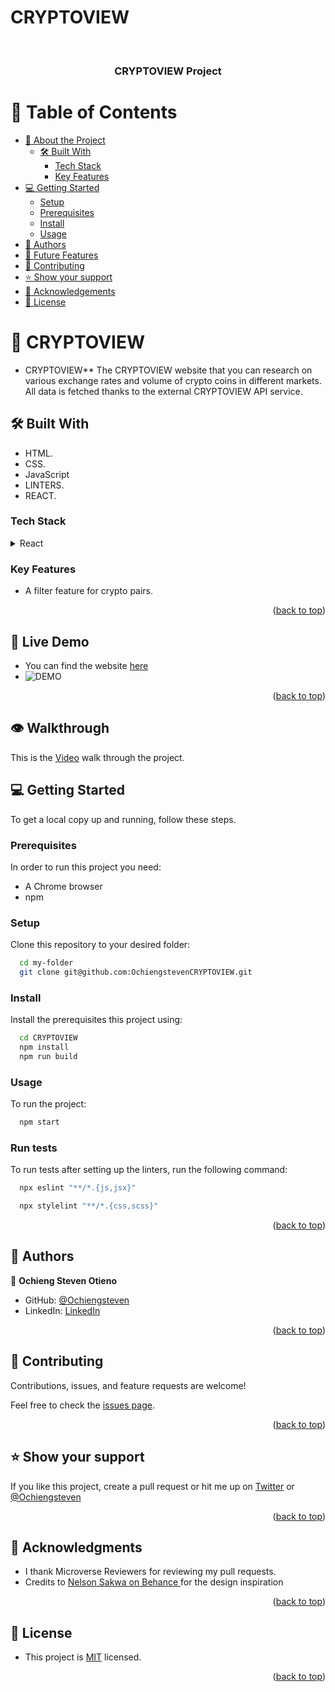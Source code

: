 
# CRYPTOVIEW

<a name="readme-top"></a>

<div align="center">
  <br/>
  <h3><b> CRYPTOVIEW Project</b></h3>
</div>

<!-- TABLE OF CONTENTS -->

# 📗 Table of Contents

- [📖 About the Project](#about-project)
  - [🛠 Built With](#built-with)
    - [Tech Stack](#tech-stack)
    - [Key Features](#key-features)
  <!-- - [🚀 Live Demo](#live-demo) -->
- [💻 Getting Started](#getting-started)
  - [Setup](#setup)
  - [Prerequisites](#prerequisites)
  - [Install](#install)
  - [Usage](#usage)
  <!-- - [Run tests](#run-tests) -->
  <!-- - [Deployment](#triangular_flag_on_post-deployment) -->
- [👥 Authors](#authors)
- [🔭 Future Features](#future-features)
- [🤝 Contributing](#contributing)
- [⭐️ Show your support](#support)
- [🙏 Acknowledgements](#acknowledgements)
- [📝 License](#license)

<!-- PROJECT DESCRIPTION -->

# 📖 CRYPTOVIEW <a name="about-project"></a>

* CRYPTOVIEW**  The CRYPTOVIEW website that you can research on various exchange rates and volume of crypto coins in different markets. All data is fetched thanks to the external CRYPTOVIEW API service.

## 🛠 Built With <a name="built-with"></a>

- HTML.
- CSS.
- JavaScript
- LINTERS.
- REACT.

### Tech Stack <a name="tech-stack"></a>

<details>
  <summary>React</summary>
  <ul>
    <li><a href="https://developer.mozilla.org/en-US/docs/Web/HTML">HTML</a></li>
    <li><a href="https://developer.mozilla.org/en-US/docs/Web/CSS">CSS</a></li>
    <li><a href="https://www.javascript.com/">JavaScript</a></li>
  </ul>
</details>
<!-- Features -->

### Key Features <a name="key-features"></a>

- A filter feature for crypto pairs.

<!--![Screenshot](./assets/screenshot.jpg) -->
<p align="right">(<a href="#readme-top">back to top</a>)</p>

<!-- LIVE DEMO  -->

## 🚀 Live Demo <a name="live-demo"></a>

- You can find the website [here](https://spontaneous-sprite-40f69d.netlify.app/)
- ![DEMO](https://github.com/Ochiengsteven/metrics-app/blob/dev/src/components/assets/images/demo.gif)

<p align="right">(<a href="#readme-top">back to top</a>)</p>

## 👁 Walkthrough

This is the [Video](https://www.loom.com/share/2634314f73ca4cff81c7d51781e42551?sid=3b660ee8-af26-428a-b23c-e5d22936561e) walk through the project.

<!-- GETTING STARTED -->

## 💻 Getting Started <a name="getting-started"></a>

To get a local copy up and running, follow these steps.

### Prerequisites

In order to run this project you need:

- A Chrome browser
- npm

### Setup

Clone this repository to your desired folder:

```sh
  cd my-folder
  git clone git@github.com:OchiengstevenCRYPTOVIEW.git
```

### Install

Install the prerequisites this project using:

```sh
  cd CRYPTOVIEW
  npm install
  npm run build
```

### Usage

To run the project:

```sh
  npm start
```

### Run tests

To run tests after setting up the linters, run the following command:

```sh
  npx eslint "**/*.{js,jsx}"
```

```sh
  npx stylelint "**/*.{css,scss}"
```

<!--
Example command:

```sh
  bin/rails test test/models/article_test.rb
```
--->
<!--
### Deployment

You can deploy this project using:

- Run index.html on your preferred browser.

Example:

```sh

```
 -->

<p align="right">(<a href="#readme-top">back to top</a>)</p>

<!-- AUTHORS -->

## 👥 Authors <a name="authors"></a>

👤 **Ochieng Steven Otieno**

- GitHub: [@Ochiengsteven](https://github.com/Ochiengsteven)
- LinkedIn: [LinkedIn](https://www.linkedin.com/in/steven-ochieng-a43125179/)

<p align="right">(<a href="#readme-top">back to top</a>)</p>

<!-- FUTURE FEATURES

## 🔭 Future Features <a name="future-features"></a>

- [ ] **Adding the calculator functionality of perfoming arithmetic solutions**
- [ ] **modify the page styling**

<p align="right">(<a href="#readme-top">back to top</a>)</p>  -->

<!-- CONTRIBUTING -->

## 🤝 Contributing <a name="contributing"></a>

Contributions, issues, and feature requests are welcome!

Feel free to check the [issues page](https://github.com/Ochiengsteven/math-magicians/issues).

<p align="right">(<a href="#readme-top">back to top</a>)</p>

<!-- SUPPORT -->

## ⭐️ Show your support <a name="support"></a>

If you like this project, create a pull request or hit me up on [Twitter](https://twitter.com/) or [@Ochiengsteven](https://github.com/Ochiengsteven)

<p align="right">(<a href="#readme-top">back to top</a>)</p>

<!-- ACKNOWLEDGEMENTS -->

## 🙏 Acknowledgments <a name="acknowledgements"></a>

- I thank Microverse Reviewers for reviewing my pull requests.
- Credits to [ Nelson Sakwa on Behance ](https://www.behance.net/sakwadesignstudio) for the design inspiration

<p align="right">(<a href="#readme-top">back to top</a>)</p>

<!-- LICENSE -->

## 📝 License <a name="license"></a>

- This project is [MIT](https://github.com/Ochiengsteven/leader-board/blob/layout/LICENSE.md) licensed. </br>

<p align="right">(<a href="#readme-top">back to top</a>)</p>
